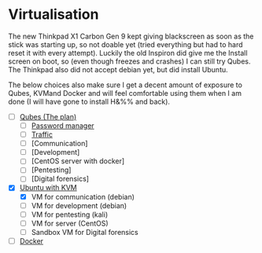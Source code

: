 # Virtualisation

The new Thinkpad X1 Carbon Gen 9 kept giving blackscreen as soon as the stick was starting up, so not doable yet (tried everything but had to hard reset it with every attempt). Luckily the old Inspiron did give me the Install screen on boot, so (even though freezes and crashes) I can still try Qubes. The Thinkpad also did not accept debian yet, but did install Ubuntu.

The below choices also make sure I get a decent amount of exposure to Qubes, KVMand Docker and will feel comfortable using them when I am done (I will have gone to install H&%% and back).

- [ ] [Qubes (The plan)](qubes)
  - [ ] [Password manager](qubes/Password-manager.md)
  - [ ] [Traffic](qubes/Traffic.md)
  - [ ] [Communication]
  - [ ] [Development]
  - [ ] [CentOS server with docker]
  - [ ] [Pentesting]
  - [ ] [Digital forensics]
- [x] [Ubuntu with KVM](kvm) 
  - [x] VM for communication (debian)
  - [ ] VM for development (debian)
  - [ ] VM for pentesting (kali)
  - [ ] VM for server (CentOS)
  - [ ] Sandbox VM for Digital forensics
- [ ] [Docker](docker)